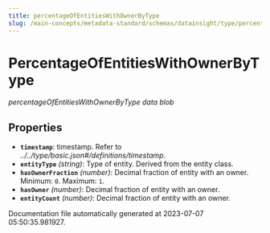 ```yaml
---
title: percentageOfEntitiesWithOwnerByType
slug: /main-concepts/metadata-standard/schemas/datainsight/type/percentageofentitieswithownerbytype
---
```


# PercentageOfEntitiesWithOwnerByType

*percentageOfEntitiesWithOwnerByType data blob*

## Properties

- **`timestamp`**: timestamp. Refer to *../../type/basic.json#/definitions/timestamp*.
- **`entityType`** *(string)*: Type of entity. Derived from the entity class.
- **`hasOwnerFraction`** *(number)*: Decimal fraction of entity with an owner. Minimum: `0`. Maximum: `1`.
- **`hasOwner`** *(number)*: Decimal fraction of entity with an owner.
- **`entityCount`** *(number)*: Decimal fraction of entity with an owner.


Documentation file automatically generated at 2023-07-07 05:50:35.981927.
